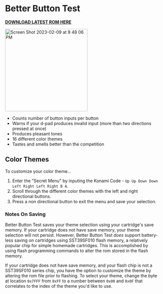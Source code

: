 # Better Button Test
**[DOWNLOAD LATEST ROM HERE](https://github.com/orangeglo/better-button-test/releases/latest)**

<img width="270" alt="Screen Shot 2023-02-09 at 9 48 06 PM" src="https://user-images.githubusercontent.com/2780987/217987860-c118f25b-4669-44fd-9e62-ad5741315710.png">

- Counts number of button inputs per button
- Warns if your d-pad produces invalid input (more than two directions pressed at once)
- Produces pleasant tones
- 16 different color themes
- Tastes and smells better than the competition

## Color Themes

To customize your color theme...

1. Enter the "Secret Menu" by inputing the Konami Code - `Up Up Down Down Left Right Left Right B A`.
1. Scroll through the different color themes with the left and right directional buttons.
1. Press a non directional button to exit the menu and save your selection.

### Notes On Saving

Better Button Test saves your theme selection using your cartridge's save memory. If your cartridge does not have save memory, your theme selection will not persist. However, Better Button Test _does_ support battery-less saving on cartridges using SST39SF010 flash memory, a relatively popular chip for simple homemade cartridges. This is accomplished by using flash programming commands to alter the rom stored in the flash memory.

If your cartridge does not have save memory, and your flash chip is not a SST39SF010 series chip, you have the option to customize the theme by altering the rom file prior to flashing. To select your theme, change the byte at location `0x7FFF` from `0xFF` to a number between `0x00` and `0x0F` that correlates to the index of the theme you'd like to use.